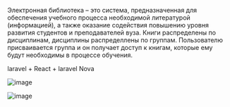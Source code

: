 


Электронная библиотека – это система, предназначенная для обеспечения
учебного процесса необходимой литературой (информацией), а также
оказание содействия повышению уровня развития студентов и преподавателей
вуза. Книги распределены по дисциплинам, дисциплины распределлены по группам.
Пользователю присваивается группа и он получает доступ к книгам, которые ему будут необходимы в процессе обучения.

laravel + React + laravel Nova

![image](https://user-images.githubusercontent.com/97159484/150003820-6fe26ff7-faff-4162-a466-fd52d7547a7a.png)

![image](https://user-images.githubusercontent.com/97159484/150006448-601ac3f4-bc80-464c-aeb3-506b68387c77.png)
